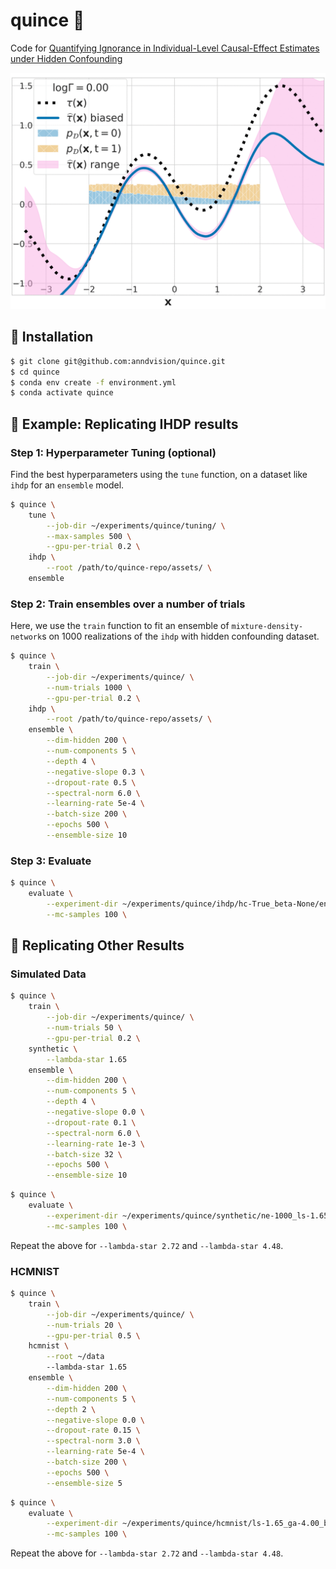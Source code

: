 # quince :pear:

Code for [Quantifying Ignorance in Individual-Level Causal-Effect Estimates under Hidden Confounding](https://arxiv.org/abs/2103.04850)

![Image of Gamma Sweep](assets/gamma-sweep.gif)

## :pear: Installation

```.bash
$ git clone git@github.com:anndvision/quince.git
$ cd quince
$ conda env create -f environment.yml
$ conda activate quince
```

## :pear: Example: Replicating IHDP results

### Step 1: Hyperparameter Tuning (optional)

Find the best hyperparameters using the `tune` function, on a dataset like `ihdp` for an `ensemble` model.

```.bash
$ quince \
    tune \
        --job-dir ~/experiments/quince/tuning/ \
        --max-samples 500 \
        --gpu-per-trial 0.2 \
    ihdp \
        --root /path/to/quince-repo/assets/ \
    ensemble
```

### Step 2: Train ensembles over a number of trials

Here, we use the `train` function to fit an ensemble of `mixture-density-network`s on 1000 realizations of the `ihdp` with hidden confounding dataset.

```.bash
$ quince \
    train \
        --job-dir ~/experiments/quince/ \
        --num-trials 1000 \
        --gpu-per-trial 0.2 \
    ihdp \
        --root /path/to/quince-repo/assets/ \
    ensemble \
        --dim-hidden 200 \
        --num-components 5 \
        --depth 4 \
        --negative-slope 0.3 \
        --dropout-rate 0.5 \
        --spectral-norm 6.0 \
        --learning-rate 5e-4 \
        --batch-size 200 \
        --epochs 500 \
        --ensemble-size 10

```

### Step 3: Evaluate

```.bash
$ quince \
    evaluate \
        --experiment-dir ~/experiments/quince/ihdp/hc-True_beta-None/ensemble/dh-200_nc-5_dp-4_ns-0.3_dr-0.5_sn-6.0_lr-0.0005_bs-200_ep-500/ \
        --mc-samples 100 \
```

## :pear: Replicating Other Results

### Simulated Data

```.bash
$ quince \
    train \
        --job-dir ~/experiments/quince/ \
        --num-trials 50 \
        --gpu-per-trial 0.2 \
    synthetic \
        --lambda-star 1.65
    ensemble \
        --dim-hidden 200 \
        --num-components 5 \
        --depth 4 \
        --negative-slope 0.0 \
        --dropout-rate 0.1 \
        --spectral-norm 6.0 \
        --learning-rate 1e-3 \
        --batch-size 32 \
        --epochs 500 \
        --ensemble-size 10

```

```.bash
$ quince \
    evaluate \
        --experiment-dir ~/experiments/quince/synthetic/ne-1000_ls-1.65_ga-4.00_be-0.75_si-1.00_dl-2.00/ensemble/dh-200_nc-5_dp-4_ns-0.0_dr-0.1_sn-6.0_lr-0.001_bs-32_ep-500/ \
        --mc-samples 100 \
```

Repeat the above for `--lambda-star 2.72` and `--lambda-star 4.48`.

### HCMNIST

```.bash
$ quince \
    train \
        --job-dir ~/experiments/quince/ \
        --num-trials 20 \
        --gpu-per-trial 0.5 \
    hcmnist \
        --root ~/data
        --lambda-star 1.65
    ensemble \
        --dim-hidden 200 \
        --num-components 5 \
        --depth 2 \
        --negative-slope 0.0 \
        --dropout-rate 0.15 \
        --spectral-norm 3.0 \
        --learning-rate 5e-4 \
        --batch-size 200 \
        --epochs 500 \
        --ensemble-size 5

```

```.bash
$ quince \
    evaluate \
        --experiment-dir ~/experiments/quince/hcmnist/ls-1.65_ga-4.00_be-0.75_si-1.00_dl-2.00/ensemble/dh-200_nc-5_dp-2_ns-0.0_dr-0.15_sn-3.0_lr-0.0005_bs-200_ep-500/ \
        --mc-samples 100 \
```

Repeat the above for `--lambda-star 2.72` and `--lambda-star 4.48`.
